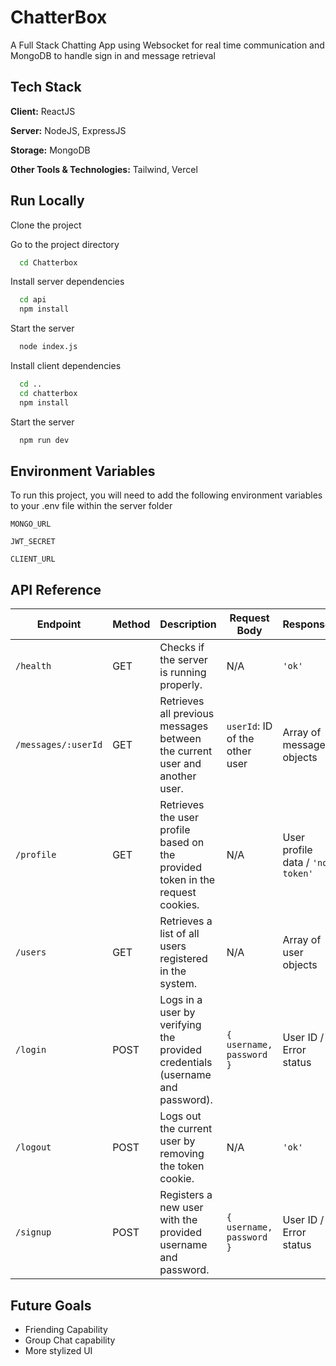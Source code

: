 
# ChatterBox 

A Full Stack Chatting App using Websocket for real time communication and MongoDB to handle sign in and message retrieval

## Tech Stack

**Client:** ReactJS

**Server:** NodeJS, ExpressJS

**Storage:** MongoDB

**Other Tools & Technologies:** Tailwind, Vercel




## Run Locally

Clone the project

Go to the project directory

```bash
  cd Chatterbox
```

Install server dependencies

```bash
  cd api
  npm install
```

Start the server

```bash
  node index.js
```

Install client dependencies

```bash
  cd ..
  cd chatterbox
  npm install
```

Start the server

```bash
  npm run dev
```

## Environment Variables

To run this project, you will need to add the following environment variables to your .env file within the server folder

`MONGO_URL`

`JWT_SECRET`

`CLIENT_URL`

## API Reference

| Endpoint          | Method | Description                                 | Request Body                           | Response                    |
|-------------------|--------|---------------------------------------------|----------------------------------------|-----------------------------|
| `/health`         | GET    | Checks if the server is running properly.   | N/A                                    | `'ok'`                      |
| `/messages/:userId` | GET  | Retrieves all previous messages between the current user and another user. | `userId`: ID of the other user | Array of message objects |
| `/profile`        | GET    | Retrieves the user profile based on the provided token in the request cookies. | N/A                                    | User profile data / `'no token'` |
| `/users`          | GET    | Retrieves a list of all users registered in the system. | N/A                                    | Array of user objects      |
| `/login`          | POST   | Logs in a user by verifying the provided credentials (username and password). | `{ username, password }`              | User ID / Error status     |
| `/logout`         | POST   | Logs out the current user by removing the token cookie. | N/A                                    | `'ok'`                      |
| `/signup`         | POST   | Registers a new user with the provided username and password. | `{ username, password }`              | User ID / Error status     |

## Future Goals 

* Friending Capability
* Group Chat capability
* More stylized UI
